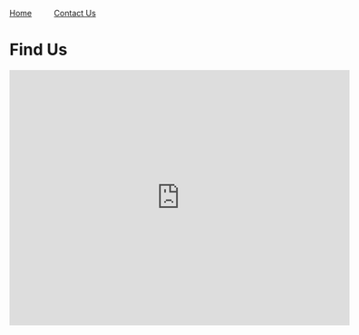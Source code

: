 [Home](index.md)&nbsp;&nbsp;&nbsp;&nbsp;&nbsp;&nbsp;&nbsp;&nbsp;&nbsp;&nbsp;[Contact Us](contact.md)

# Find Us

<iframe src="https://www.google.com/maps/embed?pb=!1m18!1m12!1m3!1d2453.3351363220745!2d-0.7423750488691282!3d52.0554210796294!2m3!1f0!2f0!3f0!3m2!1i1024!2i768!4f13.1!3m3!1m2!1s0x4877aaf10c09ab19%3A0x84c6f132c9100aa8!2sThe%20Quaker%20Centre!5e0!3m2!1sen!2suk!4v1607784037136!5m2!1sen!2suk" width="600" height="450" frameborder="0" style="border:0;" allowfullscreen="" aria-hidden="false" tabindex="0"></iframe>
